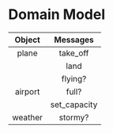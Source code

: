# Domain Model

| Object  | Messages     |
|:-------:|:------------:|
| plane   | take_off     |
|         | land         |
|         | flying?      |
| airport | full?        |
|         | set_capacity |
| weather | stormy?      | 
